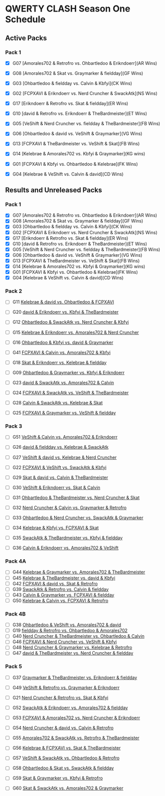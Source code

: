 # QWERTY CLASH Season One Schedule

## Active Packs

### Pack 1

-   [x] G07 [Amorales702 & Retrofro vs. Ohbartledoo & Erikndoerr](AR Wins)
-   [x] G08 [Amorales702 & Skat vs. Graymarker & fieldday](GF Wins)
-   [x] G03 [Ohbartledoo & fieldday vs. Calvin & Kbfyi](CK Wins)
-   [x] G02 [FCPXAVI & Erikndoerr vs. Nerd Cruncher & SwackAtk](NS Wins)
-   [x] G17 [Erikndoerr & Retrofro vs. Skat & fieldday](ER Wins)
-   [x] G10 [david & Retrofro vs. Erikndoerr & TheBardmeister](ET Wins)

-   [x] G05 [VeShift & Nerd Cruncher vs. fieldday & TheBardmeister](FB Wins)
-   [x] G06 [Ohbartledoo & david vs. VeShift & Graymarker](VG Wins)
-   [x] G13 [FCPXAVI & TheBardmeister vs. VeShift & Skat](FB Wins)
-   [x] G14 [Kelebrae & Amorales702 vs. Kbfyi & Graymarker](KG wins)
-   [x] G01 [FCPXAVI & Kbfyi vs. Ohbartledoo & Kelebrae](FK Wins)
-   [x] G04 [Kelebrae & VeShift vs. Calvin & david](CD Wins)

## Results and Unreleased Packs

### Pack 1

-   [x] G07 [Amorales702 & Retrofro vs. Ohbartledoo & Erikndoerr](AR Wins)
-   [x] G08 [Amorales702 & Skat vs. Graymarker & fieldday](GF Wins)
-   [x] G03 [Ohbartledoo & fieldday vs. Calvin & Kbfyi](CK Wins)
-   [x] G02 [FCPXAVI & Erikndoerr vs. Nerd Cruncher & SwackAtk](NS Wins)
-   [x] G17 [Erikndoerr & Retrofro vs. Skat & fieldday](ER Wins)
-   [x] G10 [david & Retrofro vs. Erikndoerr & TheBardmeister](ET Wins)
-   [x] G05 [VeShift & Nerd Cruncher vs. fieldday & TheBardmeister](FB Wins)
-   [x] G06 [Ohbartledoo & david vs. VeShift & Graymarker](VG Wins)
-   [x] G13 [FCPXAVI & TheBardmeister vs. VeShift & Skat](FB Wins)
-   [x] G14 [Kelebrae & Amorales702 vs. Kbfyi & Graymarker](KG wins)
-   [x] G01 [FCPXAVI & Kbfyi vs. Ohbartledoo & Kelebrae](FK Wins)
-   [x] G04 [Kelebrae & VeShift vs. Calvin & david](CD Wins)

### Pack 2

-   [ ] G11 [Kelebrae & david vs. Ohbartledoo & FCPXAVI](...)
-   [ ] G20 [david & Erikndoerr vs. Kbfyi & TheBardmeister](...)
-   [ ] G12 [Ohbartledoo & SwackAtk vs. Nerd Cruncher & Kbfyi](...)
-   [ ] G15 [Kelebrae & Erikndoerr vs. Amorales702 & Nerd Cruncher](...)
-   [ ] G16 [Ohbartledoo & Kbfyi vs. david & Graymarker](...)
-   [ ] G41 [FCPXAVI & Calvin vs. Amorales702 & Kbfyi](...)

-   [ ] G18 [Skat & Erikndoerr vs. Kelebrae & fieldday](...)
-   [ ] G09 [Ohbartledoo & Graymarker vs. Kbfyi & Erikndoerr](...)
-   [ ] G23 [david & SwackAtk vs. Amorales702 & Calvin](...)
-   [ ] G24 [FCPXAVI & SwackAtk vs. VeShift & TheBardmeister](...)
-   [ ] G28 [Calvin & SwackAtk vs. Kelebrae & Skat](...)
-   [ ] G25 [FCPXAVI & Graymarker vs. VeShift & fieldday](...)

### Pack 3

-   [ ] G51 [VeShift & Calvin vs. Amorales702 & Erikndoerr](...)
-   [ ] G26 [david & fieldday vs. Kelebrae & SwackAtk](...)
-   [ ] G27 [VeShift & david vs. Kelebrae & Nerd Cruncher](...)
-   [ ] G22 [FCPXAVI & VeShift vs. SwackAtk & Kbfyi](...)
-   [ ] G29 [Skat & david vs. Calvin & TheBardmeister](...)
-   [ ] G30 [VeShift & Erikndoerr vs. Skat & Calvin](...)

-   [ ] G31 [Ohbartledoo & TheBardmeister vs. Nerd Cruncher & Skat](...)
-   [ ] G32 [Nerd Cruncher & Calvin vs. Graymarker & Retrofro](...)
-   [ ] G33 [Ohbartledoo & Nerd Cruncher vs. SwackAtk & Graymarker](...)
-   [ ] G34 [Kelebrae & Kbfyi vs. FCPXAVI & Skat](...)
-   [ ] G35 [SwackAtk & TheBardmeister vs. Kbfyi & fieldday](...)
-   [ ] G36 [Calvin & Erikndoerr vs. Amorales702 & VeShift](...)

### Pack 4A

-   [ ] G44 [Kelebrae & Graymarker vs. Amorales702 & TheBardmeister](...)
-   [ ] G45 [Kelebrae & TheBardmeister vs. david & Kbfyi](...)
-   [ ] G42 [FCPXAVI & david vs. Skat & Retrofro](...)
-   [ ] G39 [SwackAtk & Retrofro vs. Calvin & fieldday](...)
-   [ ] G43 [Calvin & Graymarker vs. FCPXAVI & fieldday](...)
-   [ ] G50 [Kelebrae & Calvin vs. FCPXAVI & Retrofro](...)

### Pack 4B

-   [ ] G38 [Ohbartledoo & VeShift vs. Amorales702 & david](...)
-   [ ] G19 [fieldday & Retrofro vs. Ohbartledoo & Amorales702](...)
-   [ ] G40 [Nerd Cruncher & TheBardmeister vs. Ohbartledoo & Calvin](...)
-   [ ] G46 [FCPXAVI & Nerd Cruncher vs. VeShift & Kbfyi](...)
-   [ ] G48 [Nerd Cruncher & Graymarker vs. Kelebrae & Retrofro](...)
-   [ ] G47 [david & TheBardmeister vs. Nerd Cruncher & fieldday](...)

### Pack 5

-   [ ] G37 [Graymarker & TheBardmeister vs. Erikndoerr & fieldday](...)
-   [ ] G49 [VeShift & Retrofro vs. Graymarker & Erikndoerr](...)
-   [ ] G21 [Nerd Cruncher & Retrofro vs. Skat & Kbfyi](...)
-   [ ] G52 [SwackAtk & Erikndoerr vs. Amorales702 & fieldday](...)
-   [ ] G53 [FCPXAVI & Amorales702 vs. Nerd Cruncher & Erikndoerr](...)
-   [ ] G54 [Nerd Cruncher & david vs. Calvin & Retrofro](...)

-   [ ] G55 [Amorales702 & SwackAtk vs. Retrofro & TheBardmeister](...)
-   [ ] G56 [Kelebrae & FCPXAVI vs. Skat & TheBardmeister](...)
-   [ ] G57 [VeShift & SwackAtk vs. Ohbartledoo & Retrofro](...)
-   [ ] G58 [Ohbartledoo & Skat vs. SwackAtk & fieldday](...)
-   [ ] G59 [Skat & Graymarker vs. Kbfyi & Retrofro](...)
-   [ ] G60 [Skat & SwackAtk vs. Amorales702 & Graymarker](...)
